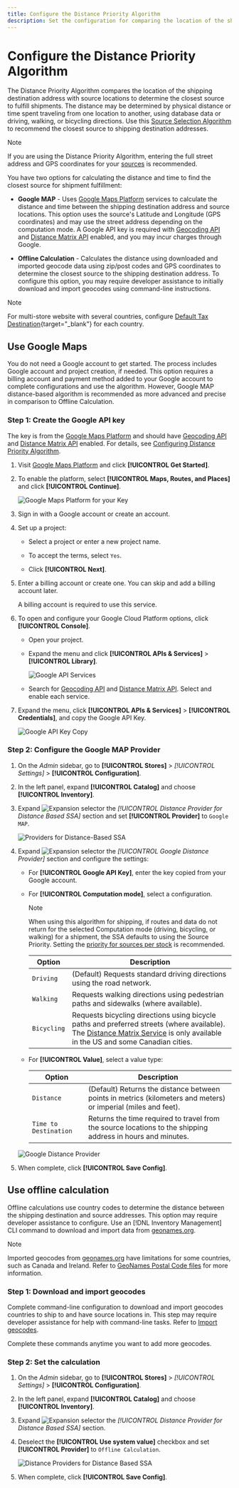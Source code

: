 ```yaml
---
title: Configure the Distance Priority Algorithm
description: Set the configuration for comparing the location of the shipping destination address with source locations to determine the closest source to fulfill shipments.
---
```

# Configure the Distance Priority Algorithm

The Distance Priority Algorithm compares the location of the shipping destination address with source locations to determine the closest source to fulfill shipments. The distance may be determined by physical distance or time spent traveling from one location to another, using database data or driving, walking, or bicycling directions. Use this [Source Selection Algorithm](selection-reservations.md) to recommend the closest source to shipping destination addresses.

>[!NOTE]
>
>If you are using the Distance Priority Algorithm, entering the full street address and GPS coordinates for your [sources](sources-add.md) is recommended.

You have two options for calculating the distance and time to find the closest source for shipment fulfillment:

- **Google MAP** - Uses [Google Maps Platform][1] services to calculate the distance and time between the shipping destination address and source locations. This option uses the source's Latitude and Longitude (GPS coordinates) and may use the street address depending on the computation mode. A Google API key is required with [Geocoding API][2] and [Distance Matrix API][3] enabled, and you may incur charges through Google.

- **Offline Calculation** - Calculates the distance using downloaded and imported geocode data using zip/post codes and GPS coordinates to determine the closest source to the shipping destination address. To configure this option, you may require developer assistance to initially download and import geocodes using command-line instructions.

>[!NOTE]
>
>For multi-store website with several countries, configure [Default Tax Destination](https://docs.magento.com/user-guide/tax/tax-destination-default.html){target="_blank"} for each country.

## Use Google Maps

You do not need a Google account to get started. The process includes Google account and project creation, if needed. This option requires a billing account and payment method added to your Google account to complete configurations and use the algorithm.
However, Google MAP distance-based algorithm is recommended as more advanced and precise in comparison to Offline Calculation.

### Step 1: Create the Google API key

The key is from the [Google Maps Platform][1] and should have [Geocoding API][2] and [Distance Matrix API][3] enabled. For details, see [Configuring Distance Priority Algorithm](distance-priority-algorithm.md).

1. Visit [Google Maps Platform][1] and click **[!UICONTROL Get Started]**.

1. To enable the platform, select **[!UICONTROL Maps, Routes, and Places]** and click **[!UICONTROL Continue]**.

    ![Google Maps Platform for your Key](assets/inventory-google-key1.png)

1. Sign in with a Google account or create an account.

1. Set up a project:

   - Select a project or enter a new project name.

   - To accept the terms, select `Yes`.

   - Click **[!UICONTROL Next]**.

1. Enter a billing account or create one. You can skip and add a billing account later.

    A billing account is required to use this service.

1. To open and configure your Google Cloud Platform options, click **[!UICONTROL Console]**.

   - Open your project.

   - Expand the menu and click **[!UICONTROL APIs & Services]** > **[!UICONTROL Library]**.

      ![Google API Services](assets/inventory-google-key2.png)

   - Search for [Geocoding API][2] and [Distance Matrix API][3]. Select and enable each service.

1. Expand the menu, click **[!UICONTROL APIs & Services]** > **[!UICONTROL Credentials]**, and copy the Google API Key.

    ![Google API Key Copy](assets/inventory-google-key3.png)

### Step 2: Configure the Google MAP Provider

1. On the _Admin_ sidebar, go to **[!UICONTROL Stores]** > _[!UICONTROL Settings]_ > **[!UICONTROL Configuration]**.

1. In the left panel, expand **[!UICONTROL Catalog]** and choose **[!UICONTROL Inventory]**.

1. Expand ![Expansion selector](../assets/icon-display-expand.png) the _[!UICONTROL Distance Provider for Distance Based SSA]_ section and set **[!UICONTROL Provider]** to `Google MAP`.

    ![Providers for Distance-Based SSA](assets/config-catalog-inventory-distance-provider.png)

1. Expand ![Expansion selector](../assets/icon-display-expand.png) the _[!UICONTROL Google Distance Provider]_ section and configure the settings:

   - For **[!UICONTROL Google API Key]**, enter the key copied from your Google account.

   - For **[!UICONTROL Computation mode]**, select a configuration.

      >[!NOTE]
      >
      >When using this algorithm for shipping, if routes and data do not return for the selected Computation mode (driving, bicycling, or walking) for a shipment, the SSA defaults to using the Source Priority. Setting the [priority for sources per stock](stocks-prioritize-sources.md) is recommended.

      | Option | Description |
      | ----- | ----- |
      | `Driving` | (Default) Requests standard driving directions using the road network. |
      | `Walking` | Requests walking directions using pedestrian paths and sidewalks (where available). |
      | `Bicycling` | Requests bicycling directions using bicycle paths and preferred streets (where available). The [Distance Matrix Service][4] is only available in the US and some Canadian cities. |

   - For **[!UICONTROL Value]**, select a value type:

      | Option | Description |
      | ----- | ----- |
      | `Distance` | (Default) Returns the distance between points in metrics (kilometers and meters) or imperial (miles and feet). |
      | `Time to Destination` | Returns the time required to travel from the source locations to the shipping address in hours and minutes. |

    ![Google Distance Provider](assets/config-catalog-inventory-distance-provider-settings.png)

1. When complete, click **[!UICONTROL Save Config]**.

## Use offline calculation

Offline calculations use country codes to determine the distance between the shipping destination and source addresses. This option may require developer assistance to configure. Use an [!DNL Inventory Management] CLI command to download and import data from [geonames.org][5].

>[!NOTE]
>
>Imported geocodes from [geonames.org][5] have limitations for some countries, such as Canada and Ireland. Refer to [GeoNames Postal Code files][6] for more information.

### Step 1: Download and import geocodes

Complete command-line configuration to download and import geocodes countries to ship to and have source locations in. This step may require developer assistance for help with command-line tasks. Refer to [Import geocodes](cli.md#import-geocodes).

Complete these commands anytime you want to add more geocodes.

### Step 2: Set the calculation

1. On the _Admin_ sidebar, go to **[!UICONTROL Stores]** > _[!UICONTROL Settings]_ > **[!UICONTROL Configuration]**.

1. In the left panel, expand **[!UICONTROL Catalog]** and choose **[!UICONTROL Inventory]**.

1. Expand ![Expansion selector](../assets/icon-display-expand.png) the _[!UICONTROL Distance Provider for Distance Based SSA]_ section.

1. Deselect the **[!UICONTROL Use system value]** checkbox and set **[!UICONTROL Provider]** to `Offline Calculation`.

    ![Distance Providers for Distance Based SSA](assets/inventory-distance-offline.png)

1. When complete, click **[!UICONTROL Save Config]**.

[1]: https://cloud.google.com/maps-platform/
[2]: https://developers.google.com/maps/documentation/geocoding/start
[3]: https://developers.google.com/maps/documentation/distance-matrix/start
[4]: https://developers.google.com/maps/documentation/javascript/distancematrix#travel_modes
[5]: https://www.geonames.org/
[6]: https://download.geonames.org/export/zip/readme.txt
